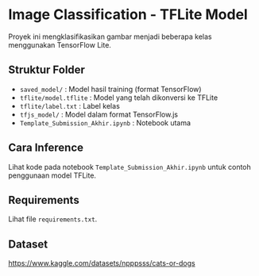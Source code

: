 # Image Classification - TFLite Model

Proyek ini mengklasifikasikan gambar menjadi beberapa kelas menggunakan TensorFlow Lite.

## Struktur Folder
- `saved_model/` : Model hasil training (format TensorFlow)
- `tflite/model.tflite` : Model yang telah dikonversi ke TFLite
- `tflite/label.txt` : Label kelas
- `tfjs_model/` : Model dalam format TensorFlow.js
- `Template_Submission_Akhir.ipynb` : Notebook utama

## Cara Inference
Lihat kode pada notebook `Template_Submission_Akhir.ipynb` untuk contoh penggunaan model TFLite.

## Requirements
Lihat file `requirements.txt`.

## Dataset
https://www.kaggle.com/datasets/npppsss/cats-or-dogs
